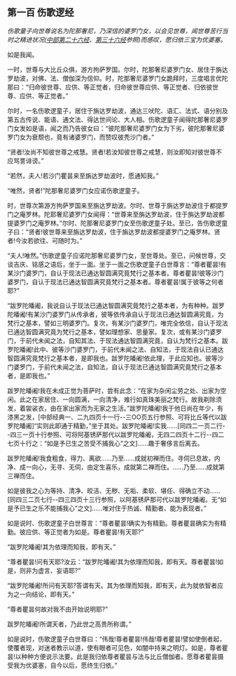 ## 第一百 伤歌逻经

*伤歌童子向世尊说名为陀那奢尼，乃深信的婆罗门女，以会见世尊，闻世尊苦行当时之精进状况([中部第二十六经](https://github.com/gwsice/buddhism/blob/master/%E6%97%A9%E6%9C%9F/%E5%8D%97%E4%BC%A0%E4%B8%AD%E9%83%A8/026%20%E5%9C%A3%E6%B1%82%E7%BB%8F.md)、[第三十六经](https://github.com/gwsice/buddhism/blob/master/%E6%97%A9%E6%9C%9F/%E5%8D%97%E4%BC%A0%E4%B8%AD%E9%83%A8/036%20%E8%90%A8%E9%81%AE%E8%BF%A6%E5%A4%A7%E7%BB%8F.md)参照)而感叹，愿归依三宝为优婆塞。*

如是我闻。

一时，世尊与大比丘众俱，游方拘萨罗国。尔时，陀那奢尼婆罗门女、居住于旃达罗劫波，对佛、法、僧伽深为信仰。时，陀那奢尼婆罗门女跪拜时，三度唱言优陀那曰：“归命彼世尊、应供、等正觉者，归命彼世尊应供、等正觉者、归依彼世尊、应供、等正觉者。”

尔时，一名伤歌逻童子，居住于旃达罗劫波，通达三吠陀、语汇、法式、语分别及第五古传说、能语、通文法、得达世间论、大人相。伤歌逻童子闻得陀那奢尼婆罗门女发如是语，闻之而乃告彼女曰：“彼陀那奢尼婆罗门女为下劣，彼陀那奢尼婆罗门女为衰颓也，竟有诸婆罗门，而赞叹彼秃沙门者。”

“贤者!汝尚不知彼世尊之戒慧。贤者!若汝知彼世尊之戒慧，则汝即知对彼世尊不应骂詈诽谤。”

“若然，夫人!若沙门瞿昙来至旃达罗劫波时，愿通知我。” 

“唯然，贤者!”陀那奢尼婆罗门女应诺伤歌逻童子。

时，世尊次第游方拘萨罗国来至旃达罗劫波。尔时、世尊于旃达罗劫波住于都提罗门之庵罗林。陀耶奢尼婆罗门女闻得：“世尊来至旃达罗劫波，住于旃达罗劫波都提婆罗门之庵罗林。”尔时、陀那奢尼婆罗门女至伤歌逻童子处。至已，告伤歌逻童子曰：“贤者!彼世尊来至旃达罗劫波，住于旃达罗劫波都提婆罗门之庵罗林。贤者!今汝若欲往、可随时为。”

“夫人!唯然。”伤歌逻童子应诺陀那奢尼婆罗门女，至世尊处。至已，问候世尊，交谈吉庆、铭感之语后，坐于一面。坐于一面之伤歌逻童子白世尊言：“尊者瞿昙!有某沙门婆罗门，自认于现法已通达智圆满究竟梵行之基本者。尊者瞿昙!彼等沙门婆罗门，自认于现法已通达智圆满究竟梵行之基本者。尊者瞿昙!属于彼等之何者耶?”

“跋罗陀皤阇，我说自认于现法已通达智圆满究竟梵行之基本者，为有种种。跋罗陀皤阇!有某沙门婆罗门从传承者，彼等依传承自认于现法已通达智圆满究竟，为梵行之基本，譬如三明婆罗门。复次，有某沙门婆罗门，唯完全依信，自认于现法已通达智圆满究竟为梵行之基本，譬如理想家、思量家。复次，或有某沙门婆罗门，于前代未闻之法，自知其法、于现法通达智圆满究竟，自认为梵行之基本。跋罗陀皤阇!此中、彼等沙门婆罗门，于前代未闻之法、自知法，于现法自认已通达智圆满究竟梵行之基本者，是即我也。跋罗陀皤阇!依此理，于此应知也。彼等沙门婆罗门，于前代未闻之法，自知法，自认于现法已通达智圆满究竟梵行之基本者，是即我也。”

跋罗陀皤阇!我在未成正觉为菩萨时，尝有此念：“在家为杂闲尘劳之处、出家为空闲。此之在家居住、一向圆满，一向清净，难行如真珠美丽之梵行。故我剃除须发，着袈裟衣，由在家出家而为无家之生活。”跋罗陀皤阇!我于他日尚在年少，有漆黑之发，[中部经典一、二九四页十一行--三OO页五行参照、可将比丘等代以跋罗陀皤阇]“实则此即通于精勤，”坐于其处。跋罗陀皤阇!实我……[同四二一页二行--四三一页十行参照、可将阿基锈萨那代以跋罗陀皤阇，无四二四页十二行--四二七页十行之：“如是予已生之苦受不捕我心”之文]……趣于奢侈言后离去。

跋罗陀皤阇!我食粗食，得力、离欲……乃至……成就初禅而住。寻伺已息故，内净、成一向心，无寻、无伺，由定生喜乐，成就第二禅而住。……乃至……成就第三禅而住。

如是彼我之心为等持、清净、皎洁、无秽、无垢、柔软、堪任、得确立不动……[同四三二页七行--四三四页十三行参照，以阿基锈萨那可代以跋罗陀皤阇。无“如是予已生之乐不能捕我心”之文]……唯对住于热诚、精勤者、能为表现者。”

如是说时、伤歌逻童子白世尊言：“尊者瞿昙!确实为有精勤。尊者瞿昙确实为有精勤。彼应供、等正觉者为如是。尊者瞿昙!有天耶?”

“跋罗陀皤阇!其为依理而知我，即有天。”

“尊者瞿昙!问有天耶?汝云：“跋罗陀皤阇!其为依理而知我，即有天。尊者瞿昙!如是，则非为虚言、妄语耶?”

“跋罗陀皤阇!所问有天耶?答谓有天。其为依理而知我，即有天，此为就依智者应为之一向结论，即有天。”

“尊者瞿昙何故对我不由开始说明耶?”

跋罗陀皤阇!所谓天者，乃此世之高贵所称谓。”

如是说时，伤歌逻童子白世尊曰：“伟哉!尊者瞿昙!伟哉!尊者瞿昙!譬如使倒者起，使覆者现，对迷者教示以道，使有眼者可见色，如闇中持来之明灯。如是，尊者瞿昙!以种种方便说示法要。此是我归依尊者瞿昙与法与比丘僧伽者。愿尊者瞿昙摄受我为优婆塞，自今以后，愿终生归依。”
